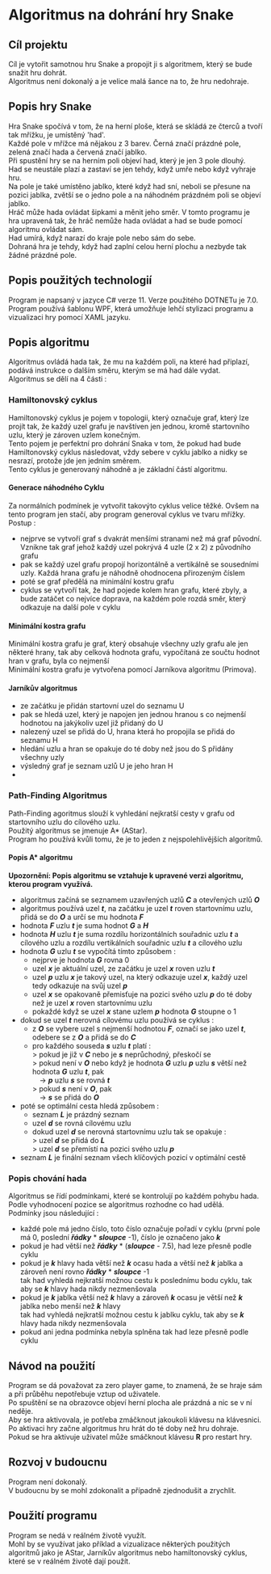 # Algoritmus na dohrání hry Snake
## Cíl projektu
Cíl je vytořit samotnou hru Snake a propojit ji s algoritmem, který se bude snažit hru dohrát.<br>
Algoritmus není dokonalý a je velice malá šance na to, že hru nedohraje.

## Popis hry Snake
Hra Snake spočívá v tom, že na herní ploše, která se skládá ze čterců a tvoří tak mřížku, je umístěný 'had'. <br>
Každé pole v mřížce má nějakou z 3 barev. Černá značí prázdné pole, zelená značí hada a červená značí jablko. <br>
Při spustění hry se na herním poli objeví had, který je jen 3 pole dlouhý. <br>
Had se neustále plazí a zastaví se jen tehdy, když umře nebo když vyhraje hru. <br>
Na pole je také umístěno jablko, které když had sní, neboli se přesune na pozici jablka, zvětší se o jedno pole a na náhodném prázdném poli se objeví jablko. <br>
Hráč může hada ovládat šipkami a měnit jeho směr. V tomto programu je hra upravená tak, že hráč nemůže hada ovládat a had se bude pomocí algoritmu ovládat sám.<br>
Had umírá, když narazí do kraje pole nebo sám do sebe. <br>
Dohraná hra je tehdy, když had zaplní celou herní plochu a nezbyde tak žádné prázdné pole.<br>

## Popis použitých technologií
Program je napsaný v jazyce C# verze 11. Verze použitého DOTNETu je 7.0. <br>
Program používá šablonu WPF, která umožňuje lehčí stylizaci programu a vizualizaci hry pomocí XAML jazyku. <br>

## Popis algoritmu
Algoritmus ovládá hada tak, že mu na každém poli, na které had připlazí, podává instrukce o dalším směru, kterým se má had dále vydat. <br>
Algoritmus se dělí na 4 části : <br>

### Hamiltonovský cyklus
Hamiltonovský cyklus je pojem v topologii, který označuje graf, který lze projít tak, že každý uzel grafu je navštíven jen jednou, kromě startovního uzlu, který je zároven uzlem konečným. <br>
Tento pojem je perfektní pro dohrání Snaka v tom, že pokud had bude Hamiltonovský cyklus následovat, vždy sebere v cyklu jablko a nidky se nesrazí, protože jde jen jedním směrem. <br>
Tento cyklus je generovaný náhodně a je základní částí algoritmu.

#### Generace náhodného Cyklu
Za normálních podmínek je vytvořit takovýto cyklus velice těžké. Ovšem na tento program jen stačí, aby program generoval cyklus ve tvaru mřížky. <br>
Postup :
* nejprve se vytvoří graf s dvakrát menšími stranami než má graf původní. Vznikne tak graf jehož každý uzel pokrývá 4 uzle (2 x 2) z původního grafu
* pak se každý uzel grafu propojí horizontálně a vertikálně se sousedními uzly. Každá hrana grafu je náhodně ohodnocena přirozeným číslem
* poté se graf předělá na minimální kostru grafu
* cyklus se vytvoří tak, že had pojede kolem hran grafu, které zbyly, a bude zatáčet co nejvíce doprava, na každém pole rozdá směr, který odkazuje na další pole v cyklu  

#### Minimální kostra grafu
Minimální kostra grafu je graf, který obsahuje všechny uzly grafu ale jen některé hrany, tak aby celková hodnota grafu, vypočítaná ze součtu hodnot hran v grafu, byla co nejmenší <br>
Minimální kostra grafu je vytvořena pomocí Jarníkova algoritmu (Primova). <br>

#### Jarníkův algoritmus
* ze začátku je přidán startovní uzel do seznamu U
* pak se hledá uzel, který je napojen jen jednou hranou s co nejmenší hodnotou na jakýkoliv uzel již přidaný do U
* nalezený uzel se přidá do U, hrana která ho propojila se přidá do seznamu H
* hledání uzlu a hran se opakuje do té doby než jsou do S přidány všechny uzly
* výsledný graf je seznam uzlů U je jeho hran H
* 
### Path-Finding Algoritmus
Path-Finding agoritmus slouží k vyhledání nejkratší cesty v grafu od startovního uzlu do cílového uzlu. <br>
Použitý algoritmus se jmenuje A* (AStar). <br>
Program ho používá kvůli tomu, že je to jeden z nejspolehlivějších algoritmů. <br>

#### Popis A* algoritmu
 **Upozornění: Popis algoritmu se vztahuje k upravené verzi algoritmu, kterou program využívá.**
* algoritmus začíná se seznamem uzavřených uzlů ***C*** a otevřených uzlů ***O***
* algoritmus používá uzel ***t***, na začátku je uzel ***t*** roven startovnímu uzlu, přidá se do ***O*** a určí se mu hodnota ***F***
* hodnota ***F*** uzlu ***t*** je suma hodnot ***G*** a ***H***
* hodnota ***H*** uzlu ***t*** je suma rozdílu horizontálních souřadnic uzlu ***t*** a cílového uzlu a rozdílu vertikálních souřadnic uzlu ***t*** a cílového uzlu
* hodnota ***G*** uzlu ***t*** se vypočítá tímto způsobem :
  * nejprve je hodnota ***G*** rovna 0
  * uzel ***x*** je aktuální uzel, ze začátku je uzel ***x*** roven uzlu ***t*** 
  * uzel ***p*** uzlu ***x*** je takový uzel, na který odkazuje uzel ***x***, každý uzel tedy odkazuje na svůj uzel ***p*** 
  * uzel ***x*** se opakovaně přemisťuje na pozici svého uzlu ***p*** do té doby než je uzel ***x*** roven startovnímu uzlu
  * pokaždé když se uzel ***x*** stane uzlem ***p*** hodnota ***G*** stoupne o 1
* dokud se uzel ***t*** nerovná cílovému uzlu používá se cyklus :
  * z ***O*** se vybere uzel s nejmenší hodnotou ***F***, označí se jako uzel ***t***, odebere se z ***O*** a přidá se do ***C***
  * pro každého souseda ***s*** uzlu ***t*** platí : <br>
    \> pokud je již v ***C*** nebo je ***s*** neprůchodný, přeskočí se <br>
    \> pokud není v ***O*** nebo když je hodnota ***G*** uzlu ***p*** uzlu ***s*** větší než hodnota ***G*** uzlu ***t***, pak <br>
       &emsp;\-\> ***p*** uzlu ***s*** se rovná ***t*** <br>
    \> pokud ***s*** není v ***O***, pak <br>
       &emsp;\-\> ***s*** se přidá do ***O***
* poté se optimální cesta hledá způsobem :
  * seznam ***L*** je prázdný seznam
  * uzel ***d*** se rovná cílovému uzlu
  * dokud uzel ***d*** se nerovná startovnímu uzlu tak se opakuje : <br>
    \> uzel ***d*** se přidá do ***L*** <br>
    \> uzel ***d*** se přemístí na pozici svého uzlu ***p***
* seznam ***L*** je finální seznam všech klíčových pozicí v optimální cestě

### Popis chování hada
Algoritmus se řídí podmínkami, které se kontrolují po každém pohybu hada. <br>
Podle vyhodnocení pozice se algoritmus rozhodne co had udělá. <br>
Podmínky jsou následující : 
* každé pole má jedno číslo, toto číslo označuje pořadí v cyklu (první pole má 0, poslední ***řádky*** * ***sloupce*** -1), číslo je označeno jako ***k***
* pokud je had větší než ***řádky*** * (***sloupce*** - 7.5), had leze přesně podle cyklu
* pokud je ***k*** hlavy hada větší než ***k*** ocasu hada a větší než ***k*** jablka a zároveň není rovno ***řádky*** * ***sloupce*** -1 <br>
tak had vyhledá nejkratší možnou cestu k poslednímu bodu cyklu, tak aby se ***k*** hlavy hada nikdy nezmenšovala
* pokud je ***k*** jablka větší než ***k*** hlavy a zároveň ***k*** ocasu je větší než ***k*** jablka nebo menší než ***k*** hlavy <br>
tak had  vyhledá nejkratší možnou cestu k jablku cyklu, tak aby se ***k*** hlavy hada nikdy nezmenšovala 
* pokud ani jedna podmínka nebyla splněna tak had leze přesně podle cyklu <br>
## Návod na použití
Program se dá považovat za zero player game, to znamená, že se hraje sám a při průběhu nepotřebuje vztup od uživatele. <br>
Po spuštění se na obrazovce objeví herní plocha ale prázdná a nic se v ní neděje. <br>
Aby se hra aktivovala, je potřeba zmáčknout jakoukoli klávesu na klávesnici. <br>
Po aktivaci hry začne algoritmus hru hrát do té doby než hru dohraje. <br>
Pokud se hra aktivuje uživatel může smáčknout klávesu **R** pro restart hry. <br>
## Rozvoj v budoucnu
Program není dokonalý. <br>
V budoucnu by se mohl zdokonalit a případně zjednodušit a zrychlit.
## Použití programu
Program se nedá v reálném životě využít. <br>
Mohl by se využívat jako příklad a vizualizace některých použitých algoritmů jako je AStar, Jarníkův algoritmus nebo hamiltonovský cyklus, které se v reálném životě dají použít.

